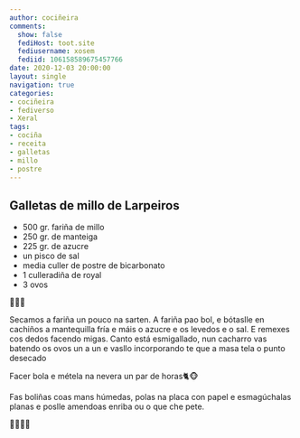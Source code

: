 ```yaml
---
author: cociñeira
comments:
  show: false
  fediHost: toot.site
  fediusername: xosem
  fediid: 106158589675457766
date: 2020-12-03 20:00:00
layout: single
navigation: true
categories:
- cociñeira
- fediverso
- Xeral
tags:
- cociña
- receita
- galletas
- millo
- postre
---
```


## Galletas de millo de Larpeiros

* 500 gr. fariña de millo
* 250 gr. de manteiga
* 225 gr. de azucre
* un pisco de sal
* media culler de postre de  bicarbonato
* 1 culleradiña de royal
* 3 ovos

🐰🐹🐽

Secamos a fariña un pouco na sarten.  A fariña pao bol, e bótaslle en cachiños a mantequilla fría e máis o azucre e os levedos e o sal. E remexes cos dedos facendo migas.
Canto está esmigallado, nun cacharro vas  batendo os ovos un a un e vasllo incorporando te que a masa tela o punto desecado

Facer bola e métela na nevera un par de horas🐈🐵

Fas boliñas coas mans húmedas, polas na placa con papel e esmagúchalas planas e poslle amendoas enriba ou o que che pete.


👩‍🍳🍪🍡
